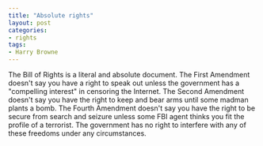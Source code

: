 ```yaml
---
title: "Absolute rights"
layout: post
categories:
- rights
tags:
- Harry Browne
---
```


The Bill of Rights is a literal and absolute document. The First Amendment doesn't say you have a right to speak out unless the government has a "compelling interest" in censoring the Internet. The Second Amendment doesn't say you have the right to keep and bear arms until some madman plants a bomb. The Fourth Amendment doesn't say you have the right to be secure from search and seizure unless some FBI agent thinks you fit the profile of a terrorist. The government has no right to interfere with any of these freedoms under any circumstances.
